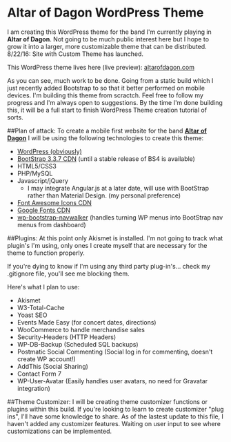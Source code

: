 # Altar of Dagon WordPress Theme
I am creating this WordPress theme for the band I'm currently playing in **Altar of Dagon**. Not going to be much public interest here but I hope to grow it into a larger, more customizable theme that can be distributed.
8/22/16: Site with Custom Theme has launched.

This WordPress theme lives here (live preview): [altarofdagon.com](http://altarofdagon.com)

As you can see, much work to be done. Going from a static build which I just recently added Bootstrap to so that it better performed on mobile devices.
I'm building this theme from scractch. Feel free to follow my progress and I'm always open to suggestions.
By the time I'm done building this, it will be a full start to finish WordPress Theme creation tutorial of sorts.

##Plan of attack:
To create a mobile first website for the band [**Altar of Dagon**](http://altarofdagon.com) I will be using the following technologies to create this theme:
  * [WordPress (obviously)](http://wordpress.org)
  * [BootStrap 3.3.7 CDN](http://getbootstrap.com) (until a stable release of BS4 is available)
  * HTML5/CSS3
  * PHP/MySQL
  * Javascript/jQuery
    * I may integrate Angular.js at a later date, will use with BootStrap rather than Material Design. (my personal preference)
  * [Font Awesome Icons CDN](http://fontawesome.io)
  * [Google Fonts CDN](https://www.google.com/fonts)
  * [wp-bootstrap-navwalker](https://github.com/twittem/wp-bootstrap-navwalker) (handles turning WP menus into BootStrap nav menus from dashboard)

##Plugins:
At this point only Akismet is installed. I'm not going to track what plugin's I'm using, only ones I create myself that are necessary for the theme to function properly.

If you're dying to know if I'm using any third party plug-in's... check my .gitignore file, you'll see me blocking them.

Here's what I plan to use:
  * Akismet
  * W3-Total-Cache
  * Yoast SEO
  * Events Made Easy (for concert dates, directions)
  * WooCommerce to handle merchandise sales
  * Security-Headers (HTTP Headers)
  * WP-DB-Backup (Scheduled SQL backups)
  * Postmatic Social Commenting (Social log in for commenting, doesn't create WP account!)
  * AddThis (Social Sharing)
  * Contact Form 7
  * WP-User-Avatar (Easily handles user avatars, no need for Gravatar integration)

##Theme Customizer:
I will be creating theme customizer functions or plugins within this build. If you're looking to learn to create customizer "plug ins", I'll have some knowledge to share.
As of the lastest update to this file, I haven't added any customizer features. Waiting on user input to see where customizations can be implemented.
